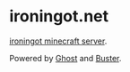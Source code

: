 # ironingot.net

[ironingot minecraft server](https://www.ironingot.net).

Powered by [Ghost](http://ghost.org) and [Buster](https://github.com/axitkhurana/buster/).
